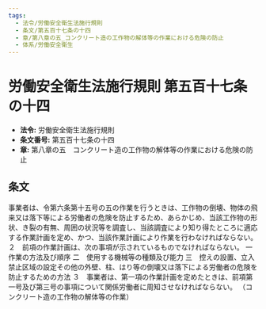 ```yaml
---
tags:
  - 法令/労働安全衛生法施行規則
  - 条文/第五百十七条の十四
  - 章/第八章の五_コンクリート造の工作物の解体等の作業における危険の防止
  - 体系/労働安全衛生
---
```

# 労働安全衛生法施行規則 第五百十七条の十四

- **法令:** 労働安全衛生法施行規則
- **条文番号:** 第五百十七条の十四
- **章:** 第八章の五　コンクリート造の工作物の解体等の作業における危険の防止

## 条文
事業者は、令第六条第十五号の五の作業を行うときは、工作物の倒壊、物体の飛来又は落下等による労働者の危険を防止するため、あらかじめ、当該工作物の形状、き裂の有無、周囲の状況等を調査し、当該調査により知り得たところに適応する作業計画を定め、かつ、当該作業計画により作業を行わなければならない。
２　前項の作業計画は、次の事項が示されているものでなければならない。
一　作業の方法及び順序
二　使用する機械等の種類及び能力
三　控えの設置、立入禁止区域の設定その他の外壁、柱、はり等の倒壊又は落下による労働者の危険を防止するための方法
３　事業者は、第一項の作業計画を定めたときは、前項第一号及び第三号の事項について関係労働者に周知させなければならない。
（コンクリート造の工作物の解体等の作業）

